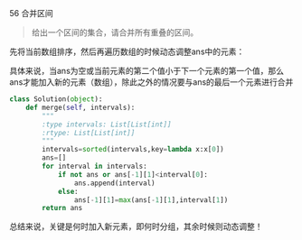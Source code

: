 56 合并区间

> 给出一个区间的集合，请合并所有重叠的区间。

先将当前数组排序，然后再遍历数组的时候动态调整ans中的元素：

具体来说，当ans为空或当前元素的第二个值小于下一个元素的第一个值，那么ans才能加入新的元素（数组），除此之外的情况要与ans的最后一个元素进行合并

```python
class Solution(object):
    def merge(self, intervals):
        """
        :type intervals: List[List[int]]
        :rtype: List[List[int]]
        """
        intervals=sorted(intervals,key=lambda x:x[0])
        ans=[]
        for interval in intervals:
            if not ans or ans[-1][1]<interval[0]:
                ans.append(interval)
            else:
                ans[-1][1]=max(ans[-1][1],interval[1])
        return ans
```

总结来说，关键是何时加入新元素，即何时分组，其余时候则动态调整！